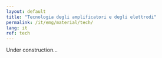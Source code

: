 ```yaml
---
layout: default
title: "Tecnologia degli amplificatori e degli elettrodi"
permalink: /it/emg/material/tech/
lang: it
ref: tech
---
```


Under construction...